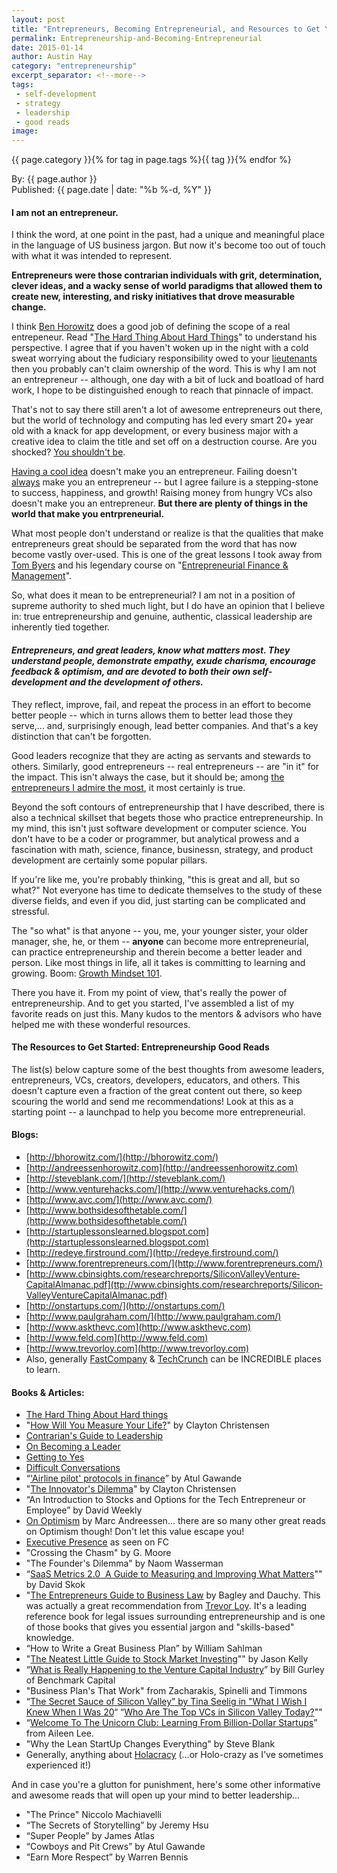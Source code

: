 ```yaml
---
layout: post
title: "Entrepreneurs, Becoming Entrepreneurial, and Resources to Get You Started"
permalink: Entrepreneurship-and-Becoming-Entrepreneurial
date: 2015-01-14
author: Austin Hay
category: "entrepreneurship"
excerpt_separator: <!--more-->
tags:
 - self-development
 - strategy
 - leadership
 - good reads
image: 
---
```

<span class="category-tag-icon">{{ page.category }}</span>{% for tag in page.tags %}<span class="category-tag-icon">{{ tag }}</span>{% endfor %}

<span class="post-meta">By: {{ page.author }}</span>
<br>
<span class="post-meta">Published: {{ page.date | date: "%b %-d, %Y" }}</span>

<h4><b>I am not an entrepreneur.</b></h4> 

I think the word, at one point in the past, had a unique and meaningful place in the language of US business jargon. But now it's become too out of touch with what it was intended to represent.

<b>Entrepreneurs were those contrarian individuals with grit, determination, clever ideas, and a wacky sense of world paradigms that allowed them to create new, interesting, and risky initiatives that drove measurable change.</b>

<!--more--> 

I think [Ben Horowitz](http://www.bhorowitz.com/) does a good job of defining the scope of a real entrepeneur. Read "[The Hard Thing About Hard Things](http://techcrunch.com/2014/03/03/the-hard-thing-about-hard-things-ben-horowitzs-honest-and-real-take-on-entrepreneurship/)" to understand his perspective. I agree that if you haven't woken up in the night with a cold sweat worrying about the fudiciary responsibility owed to your [lieutenants](https://about.usc.edu/presidentemeritus/contrarians-guide-to-leadership/) then you probably can't claim ownership of the word. This is why I am not an entrepreneur -- although, one day with a bit of luck and boatload of hard work, I hope to be distinguished enough to reach that pinnacle of impact.

 That's not to say there still aren't a lot of awesome entrepreneurs out there, but the world of technology and computing has led every smart 20+ year old with a knack for app development, or every business major with a creative idea to claim the title and set off on a destruction course. Are you shocked? [You shouldn't be](http://www.nytimes.com/2014/03/16/magazine/silicon-valleys-youth-problem.html).

[Having a cool idea](http://www.entrepreneursforachange.com/10-stupid-business-ideas-that-made-millions/) doesn't make you an entrepreneur. Failing doesn't [always](http://www.nytimes.com/2014/11/09/business/wearing-your-failures-on-your-sleeve.html) make you an entrepreneur -- but I agree failure is a stepping-stone to success, happiness, and growth! Raising money from hungry VCs also doesn't make you an entrepreneur. <b>But there are plenty of things in the world that make you entrpreneurial.</b> 

What most people don't understand or realize is that the qualities that make entrepreneurs great should be separated from the word that has now become vastly over-used. This is one of the great lessons I took away from [Tom Byers](https://profiles.stanford.edu/thomas-byers) and his legendary course on "[Entrepreneurial Finance &amp; Management](http://stvp.stanford.edu/about/)".

So, what does it mean to be entrepreneurial? I am not in a position of supreme authority to shed much light, but I do have an opinion that I believe in: true entrepreneurship and genuine, authentic, classical leadership are inherently tied together. 

<h4><b><i>Entrepreneurs, and great leaders, know what matters most. They understand people, demonstrate empathy, exude charisma, encourage feedback &amp; optimism, and are devoted to both their own self-development and the development of others.</i></b></h4>


They reflect, improve, fail, and repeat the process in an effort to become better people -- which in turns allows them to better lead those they serve,... and, surprisingly enough, lead better companies. And that's a key distinction that can't be forgotten.

Good leaders recognize that they are acting as servants and stewards to others. Similarly, good entrepreneurs -- real entrepreneurs -- are "in it" for the impact. This isn't always the case, but it should be; among [the entrepreneurs I admire the most](http://www.forbes.com/sites/bruceupbin/2012/09/18/talking-philanthropy-with-marc-benioff/), it most certainly is true. 

Beyond the soft contours of entrepreneurship that I have described, there is also a technical skillset that begets those who practice entrepreneurship. In my mind, this isn't just software development or computer science. You don't have to be a coder or programmer, but analytical prowess and a fascination with math, science, finance, businessn, strategy, and product development are certainly some popular pillars. 

If you're like me, you're probably thinking, "this is great and all, but so what?" Not everyone has time to dedicate themselves to the study of these diverse fields, and even if you did, just starting can be complicated and stressful. 

The "so what" is that anyone -- you, me, your younger sister, your older manager, she, he, or them -- <b>anyone</b> can become more entrepreneurial, can practice entrepreneurship and therein become a better leader and person. Like most things in life, all it takes is committing to learning and growing. Boom: [Growth Mindset 101](http://www.nytimes.com/2008/07/06/business/06unbox.html).

There you have it. From my point of view, that's really the power of entrepreneurship. And to get you started, I've assembled a list of my favorite reads on just this. Many kudos to the mentors &amp; advisors who have helped me with these wonderful resources.

<h4><b>The Resources to Get Started: Entrepreneurship Good Reads</b></h4>

The list(s) below capture some of the best thoughts from awesome leaders, entrepreneurs, VCs, creators, developers, educators, and others. This doesn't capture even a fraction of the great content out there, so keep scouring the world and send me recommendations! Look at this as a starting point -- a launchpad to help you become more entrepreneurial. 

<h4> Blogs: </h4>

*  [http://bhorowitz.com/](http://bhorowitz.com/)
*  [http://andreessenhorowitz.com](http://andreessenhorowitz.com)
*  [http://steveblank.com/](http://steveblank.com/)
*  [http://www.venturehacks.com/](http://www.venturehacks.com/)
*  [http://www.avc.com/](http://www.avc.com/)
*  [http://www.bothsidesofthetable.com/](http://www.bothsidesofthetable.com/)
*  [http://startuplessonslearned.blogspot.com](http://startuplessonslearned.blogspot.com)
*  [http://redeye.firstround.com/](http://redeye.firstround.com/)
*  [http://www.forentrepreneurs.com/](http://www.forentrepreneurs.com/)
*  [http://www.cbinsights.com/research­reports/Silicon­Valley­Venture­Capital­Almanac.pdf](ttp://www.cbinsights.com/research­reports/Silicon­Valley­Venture­Capital­Almanac.pdf)
*  [http://onstartups.com/](http://onstartups.com/)
*  [http://www.paulgraham.com/](http://www.paulgraham.com/)
*  [http://www.askthevc.com](http://www.askthevc.com)
*  [http://www.feld.com](http://www.feld.com)
*  [http://www.trevorloy.com](http://www.trevorloy.com)
* Also, generally [FastCompany](http://www.fastcompany.com/) & [TechCrunch](http://techcrunch.com/) can be INCREDIBLE places to learn.

<h4> Books &amp; Articles:</h4>

* [The Hard Thing About Hard things](http://techcrunch.com/2014/03/03/the-hard-thing-about-hard-things-ben-horowitzs-honest-and-real-take-on-entrepreneurship/)
* "[How Will You Measure Your Life?]()" by Clayton Christensen
* [Contrarian's Guide to Leadership](https://about.usc.edu/presidentemeritus/contrarians-guide-to-leadership/)
* [On Becoming a Leader](http://www.fastcompany.com/1786824/leadership-hall-fame-warren-bennis-author-becoming-leader)
* [Getting to Yes](http://www.forbes.com/sites/keldjensen/2013/02/05/why-negotiators-still-arent-getting-to-yes/)
* [Difficult Conversations](http://www.amazon.com/Difficult-Conversations-Discuss-What-Matters/dp/0143118447)
* “['Airline pilot' protocols in finance](http://www.ft.com/cms/s/0/86d97610-00ab-11df-ae8d-00144feabdc0.html#axzz3OxWR4tBz)” by Atul Gawande
* "[The Innovator's Dilemma](http://www.claytonchristensen.com/books/the-innovators-dilemma/)" by Clayton Christensen
* “An Introduction to Stocks and Options for the Tech Entrepreneur or Employee” by David Weekly
* [On Optimism](http://nymag.com/daily/intelligencer/2014/10/marc-andreessen-in-conversation.html) by Marc Andreessen... there are so many other great reads on Optimism though! Don't let this value escape you!
* [Executive Presence](http://www.fastcompany.com/3033993/hit-the-ground-running/the-intangible-career-trait-that-you-need-to-succeed) as seen on FC
* "Crossing the Chasm" by G. Moore
* "The Founder's Dilemma" by Naom Wasserman
* “[SaaS Metrics 2.0 ­ A Guide to Measuring and Improving What Matters](http://www.forentrepreneurs.com/saas-metrics-2/)"" by David Skok
* "[The Entrepreneurs Guide to Business Law]() by Bagley and Dauchy. This was actually a great recommendation from [Trevor Loy](http://www.flywheelventures.com/index.php/website/flywheel_team/). It's a leading reference book for legal issues surrounding entrepreneurship and is one of those books that gives you essential jargon and "skills-based" knowledge. 
* “How to Write a Great Business Plan” by William Sahlman
* "[The Neatest Little Guide to Stock Market Investing]()"" by Jason Kelly
* “[What is Really Happening to the Venture Capital Industry](http://abovethecrowd.com/2009/08/24/what-is-really-happening-to-the-venture-capital-industry/)” by Bill Gurley of Benchmark Capital
* "Business Plan's That Work" from Zacharakis, Spinelli and Timmons
* “[The Secret Sauce of Silicon Valley” by Tina Seelig in "What I Wish I Knew When I Was 20](http://ospflor63.stanford.edu/upload/handouts/Secret_Sauce_-_Seelig.pdf)“
“[Who Are The Top VCs in Silicon Valley Today?](http://www.sramanamitra.com/2014/01/27/who-are-the-top-vcs-in-silicon-valley-today/)""
* “[Welcome To The Unicorn Club: Learning From Billion­-Dollar Startups](http://techcrunch.com/2013/11/02/welcome-to-the-unicorn-club/)” from Aileen Lee.
* "Why the Lean Start­Up Changes Everything" by Steve Blank
* Generally, anything about [Holacracy](http://qz.com/317918/holacracy-at-zappos-its-either-the-future-of-management-or-a-social-experiment-gone-awry/) (...or Holo-crazy as I've sometimes experienced it!)

And in case you're a glutton for punishment, here's some other informative and awesome reads that will open up your mind to better leadership...

* "The Prince" Niccolo Machiavelli
* “The Secrets of Storytelling” by Jeremy Hsu
* “Super People” by James Atlas
* “Cowboys and Pit Crews” by Atul Gawande
* “Earn More Respect” by Warren Bennis




